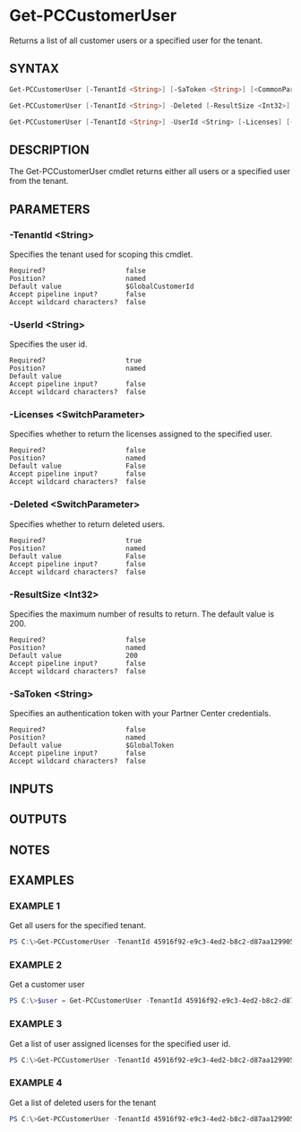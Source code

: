 # Get-PCCustomerUser

Returns a list of all customer users or a specified user for the tenant.

## SYNTAX

```powershell
Get-PCCustomerUser [-TenantId <String>] [-SaToken <String>] [<CommonParameters>]

Get-PCCustomerUser [-TenantId <String>] -Deleted [-ResultSize <Int32>] [-SaToken <String>] [<CommonParameters>]

Get-PCCustomerUser [-TenantId <String>] -UserId <String> [-Licenses] [-SaToken <String>] [<CommonParameters>]
```

## DESCRIPTION

The Get-PCCustomerUser cmdlet returns either all users or a specified user from the tenant.

## PARAMETERS

### -TenantId &lt;String&gt;

Specifies the tenant used for scoping this cmdlet.

```
Required?                    false
Position?                    named
Default value                $GlobalCustomerId
Accept pipeline input?       false
Accept wildcard characters?  false
```

### -UserId &lt;String&gt;

Specifies the user id.

```
Required?                    true
Position?                    named
Default value
Accept pipeline input?       false
Accept wildcard characters?  false
```

### -Licenses &lt;SwitchParameter&gt;

Specifies whether to return the licenses assigned to the specified user.

```
Required?                    false
Position?                    named
Default value                False
Accept pipeline input?       false
Accept wildcard characters?  false
```

### -Deleted &lt;SwitchParameter&gt;

Specifies whether to return deleted users.

```
Required?                    true
Position?                    named
Default value                False
Accept pipeline input?       false
Accept wildcard characters?  false
```

### -ResultSize &lt;Int32&gt;

Specifies the maximum number of results to return. The default value is 200.

```
Required?                    false
Position?                    named
Default value                200
Accept pipeline input?       false
Accept wildcard characters?  false
```

### -SaToken &lt;String&gt;

Specifies an authentication token with your Partner Center credentials.

```
Required?                    false
Position?                    named
Default value                $GlobalToken
Accept pipeline input?       false
Accept wildcard characters?  false
```

## INPUTS

## OUTPUTS

## NOTES

## EXAMPLES

### EXAMPLE 1

Get all users for the specified tenant.

```powershell
PS C:\>Get-PCCustomerUser -TenantId 45916f92-e9c3-4ed2-b8c2-d87aa129905f
```

### EXAMPLE 2

Get a customer user

```powershell
PS C:\>$user = Get-PCCustomerUser -TenantId 45916f92-e9c3-4ed2-b8c2-d87aa129905f -userid 'e2e56b09-aac5-4685-947d-29e735ee7ed7'
```

### EXAMPLE 3

Get a list of user assigned licenses for the specified user id.

```powershell
PS C:\>Get-PCCustomerUser -TenantId 45916f92-e9c3-4ed2-b8c2-d87aa129905f -UserId 'e2e56b09-aac5-4685-947d-29e735ee7ed7' -Licenses
```

### EXAMPLE 4

Get a list of deleted users for the tenant

```powershell
PS C:\>Get-PCCustomerUser -TenantId 45916f92-e9c3-4ed2-b8c2-d87aa129905f -Deleted
```
